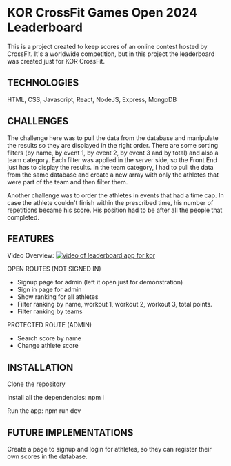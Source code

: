 # KOR CrossFit Games Open 2024 Leaderboard
This is a project created to keep scores of an online contest hosted by CrossFit. It's a worldwide competition, but in this project the leaderboard was created just for KOR CrossFit.

## TECHNOLOGIES
HTML, CSS, Javascript, React, NodeJS, Express, MongoDB

## CHALLENGES
The challenge here was to pull the data from the database and manipulate the results so they are displayed in the right order. 
There are some sorting filters (by name, by event 1, by event 2, by event 3 and by total) and also a team category.
Each filter was applied in the server side, so the Front End just has to display the results.
In the team category, I had to pull the data from the same database and create a new array with only the athletes that were part of the team and then filter them. 

Another challenge was to order the athletes in events that had a time cap. In case the athlete couldn't finish within the prescribed time, his number of repetitions became his score. His position had to be after all the people that completed.

## FEATURES
Video Overview:
[![video of leaderboard app for kor](https://img.youtube.com/vi/pPx7u8uJ94c/0.jpg)](https://www.youtube.com/watch?v=pPx7u8uJ94c)

OPEN ROUTES (NOT SIGNED IN)
- Signup page for admin (left it open just for demonstration)
- Sign in page for admin
- Show ranking for all athletes
- Filter ranking by name, workout 1, workout 2, workout 3, total points.
- Filter ranking by teams

PROTECTED ROUTE (ADMIN)
- Search score by name
- Change athlete score


## INSTALLATION
Clone the repository

Install all the dependencies: 
npm i

Run the app:
npm run dev

## FUTURE IMPLEMENTATIONS
Create a page to signup and login for athletes, so they can register their own scores in the database.

